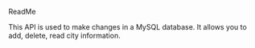 ReadMe

This API is used to make changes in a MySQL database. 
It allows you to add, delete, read city information. 